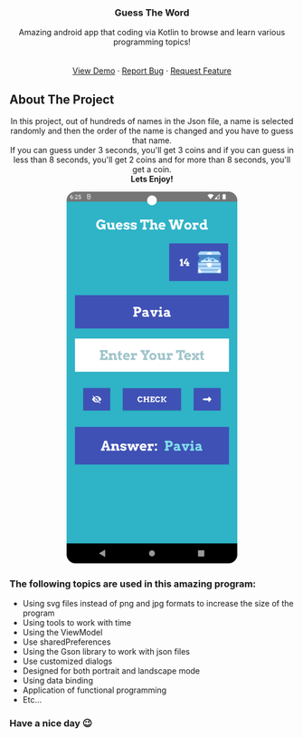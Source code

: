 <div align="center">


  <h3 align="center">Guess The Word</h3>

  <p align="center">
    Amazing android app that coding via Kotlin to browse and learn various programming topics!
    <br />
    <br />
    <br />
    <a href="https://github.com/mralirezasoheili/guess-the-word/blob/master/art/app.png">View Demo</a>
    ·
    <a href="https://github.com/mralirezasoheili/guess-the-word/issues/new?labels=bug&template=bug-report---.md">Report Bug</a>
    ·
    <a href="https://github.com/mralirezasoheili/guess-the-word/issues/new?labels=enhancement&template=feature-request---.md">Request Feature</a>
  </p>
</div>



<!-- ABOUT THE PROJECT -->
## About The Project
<p align="center"> In this project, out of hundreds of names in the Json file, a name is selected randomly and then the order of the name is changed and you have to guess that name.</br>If you can guess under 3 seconds, you'll get 3 coins and if you can guess in less than 8 seconds, you'll get 2 coins and for  more than 8 seconds, you'll get a coin.</br><b>Lets Enjoy!</b>
</p>

<p align="center">
<img src="https://github.com/mralirezasoheili/guess-the-word/blob/master/art/app.png" alt="screen shot from the application" width="60%" height="70%" />
</p>

### The following topics are used in this amazing program:
* Using svg files instead of png and jpg formats to increase the size of the program
* Using tools to work with time
* Using the ViewModel
* Use sharedPreferences
* Using the Gson library to work with json files
* Use customized dialogs
* Designed for both portrait and landscape mode
* Using data binding
* Application of functional programming
* Etc...

### Have a nice day &#128521;
